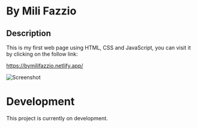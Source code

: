 # By Mili Fazzio

## Description
This is my first web page using HTML, CSS and JavaScript, you can visit it by clicking on the follow link: 


https://bymilifazzio.netlify.app/

![Screenshot](https://user-images.githubusercontent.com/107494100/213887990-238b2f83-9970-4e6d-bab4-39b71763ba2b.png)

# Development
This project is currently on development.
